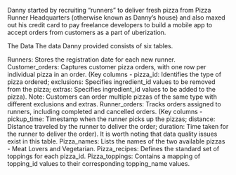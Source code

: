 Danny started by recruiting “runners” to deliver fresh pizza from Pizza Runner Headquarters (otherwise known as Danny’s house) and also maxed out his credit card to pay freelance developers to build a mobile app to accept orders from customers as a part of uberization.

The Data
The data Danny provided consists of six tables.

Runners: Stores the registration date for each new runner.
Customer_orders: Captures customer pizza orders, with one row per individual pizza in an order. (Key columns - pizza_id: Identifies the type of pizza ordered; exclusions: Specifies ingredient_id values to be removed from the pizza; extras: Specifies ingredient_id values to be added to the pizza). Note: Customers can order multiple pizzas of the same type with different exclusions and extras.
Runner_orders: Tracks orders assigned to runners, including completed and cancelled orders. (Key columns - pickup_time: Timestamp when the runner picks up the pizzas; distance: Distance traveled by the runner to deliver the order; duration: Time taken for the runner to deliver the order). It is worth noting that data quality issues exist in this table.
Pizza_names: Lists the names of the two available pizzas - Meat Lovers and Vegetarian.
Pizza_recipes: Defines the standard set of toppings for each pizza_id.
Pizza_toppings: Contains a mapping of topping_id values to their corresponding topping_name values.